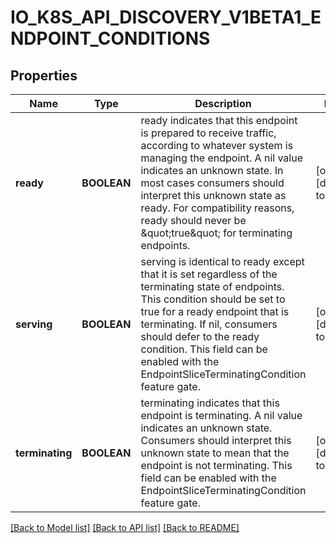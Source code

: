 # IO_K8S_API_DISCOVERY_V1BETA1_ENDPOINT_CONDITIONS

## Properties
Name | Type | Description | Notes
------------ | ------------- | ------------- | -------------
**ready** | **BOOLEAN** | ready indicates that this endpoint is prepared to receive traffic, according to whatever system is managing the endpoint. A nil value indicates an unknown state. In most cases consumers should interpret this unknown state as ready. For compatibility reasons, ready should never be \&quot;true\&quot; for terminating endpoints. | [optional] [default to null]
**serving** | **BOOLEAN** | serving is identical to ready except that it is set regardless of the terminating state of endpoints. This condition should be set to true for a ready endpoint that is terminating. If nil, consumers should defer to the ready condition. This field can be enabled with the EndpointSliceTerminatingCondition feature gate. | [optional] [default to null]
**terminating** | **BOOLEAN** | terminating indicates that this endpoint is terminating. A nil value indicates an unknown state. Consumers should interpret this unknown state to mean that the endpoint is not terminating. This field can be enabled with the EndpointSliceTerminatingCondition feature gate. | [optional] [default to null]

[[Back to Model list]](../README.md#documentation-for-models) [[Back to API list]](../README.md#documentation-for-api-endpoints) [[Back to README]](../README.md)


